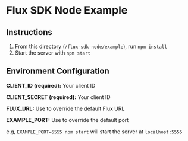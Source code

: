 # Flux SDK Node Example

## Instructions

1. From this directory (`/flux-sdk-node/example`), run `npm install`
2. Start the server with `npm start`

## Environment Configuration

**CLIENT_ID (required):** Your client ID

**CLIENT_SECRET (required):** Your client ID

**FLUX_URL:** Use to override the default Flux URL

**EXAMPLE_PORT:** Use to override the default port

e.g, `EXAMPLE_PORT=5555 npm start` will start the server at `localhost:5555`
